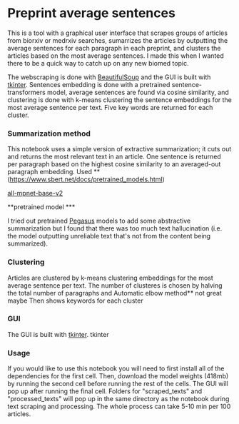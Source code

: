 # Preprint average sentences
This is a tool with a graphical user interface that scrapes groups of articles from biorxiv or medrxiv searches, sumarrizes the articles by outputting the average sentences for each paragraph in each preprint, and clusters the articles based on the most average sentences. I made this when I wanted there to be a quick way to catch up on any new biomed topic. 

The webscraping is done with [BeautifulSoup](https://www.crummy.com/software/BeautifulSoup/bs4/doc/) and the GUI is built with [tkinter](https://tkdocs.com/). Sentences embedding is done with a pretrained sentence-transformers model, average sentences are found via cosine similarity, and clustering is done with k-means clustering the sentence embeddings for the most average sentence per text. Five key words are returned for each cluster.


### Summarization method
This notebook uses a simple version of extractive summarization; it cuts out and returns the most relevant text in an article. One sentence is returned per paragraph based on the highest cosine similarity to an averaged-out paragraph embedding.
Used **(https://www.sbert.net/docs/pretrained_models.html)

[all-mpnet-base-v2](https://www.sbert.net/docs/pretrained_models.html)

**pretrained model ***

I tried out pretrained [Pegasus](https://huggingface.co/transformers/model_doc/pegasus.html) models to add some abstractive summarization but I found that there was too much text hallucination (i.e. the model outputting unreliable text that's not from the content being summarized).

### Clustering
Articles are clustered by k-means clustering embeddings for the most average sentence per text. The number of clusteres is chosen by halving the total number of paragraphs and
Automatic elbow method** not great maybe
Then shows keywords for each cluster

### GUI
The GUI is built with [tkinter](https://tkdocs.com/). 
tkinter

### Usage
If you would like to use this notebook you will need to first install all of the dependencies for the first cell. Then, download the model weights (418mb) by running the second cell before running the rest of the cells. The GUI will pop up after running the final cell. Folders for "scraped_texts" and "processed_texts" will pop up in the same directory as the notebook during text scraping and processing. The whole process can take 5-10 min per 100 articles.
